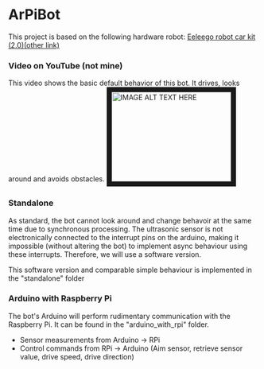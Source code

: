 # ArPiBot
This project is based on the following hardware robot: [Eeleego robot car kit (2.0)](https://www.elegoo.com/product/elegoo-uno-project-upgraded-smart-robot-car-kit-v2-0/)[(other link)](http://robotfanatics.com/elegoo-smart-car-review/)

### Video on YouTube (not mine)
This video shows the basic default behavior of this bot. It drives, looks around and avoids obstacles.
<a href="http://www.youtube.com/watch?feature=player_embedded&v=f8ZBd4TpMBg
" target="_blank"><img src="http://img.youtube.com/vi/f8ZBd4TpMBg/0.jpg" 
alt="IMAGE ALT TEXT HERE" width="240" height="180" border="10" /></a>

### Standalone
As standard, the bot cannot look around and change behavoir at the same time due to synchronous processing. The ultrasonic sensor is not electronically connected to the interrupt pins on the arduino, making it impossible (without altering the bot) to implement async behaviour using these interrupts. Therefore, we will use a software version.

This software version and comparable simple behaviour is implemented in the "standalone" folder

### Arduino with Raspberry Pi
The bot's Arduino will perform rudimentary communication with the Raspberry Pi. It can be found in the "arduino_with_rpi" folder.
- Sensor measurements from Arduino -> RPi
- Control commands from RPi -> Arduino (Aim sensor, retrieve sensor value, drive speed, drive direction)